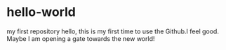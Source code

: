 # hello-world
my first repository
hello, this is my first time to use the Github.I feel good. Maybe I am opening a gate towards the new world!
